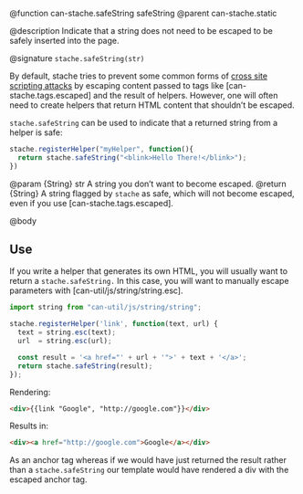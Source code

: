@function can-stache.safeString safeString
@parent can-stache.static

@description Indicate that a string does not need to be escaped to be safely
inserted into the page.

@signature `stache.safeString(str)`

By default, stache tries to prevent some common forms of [cross site scripting attacks](https://en.wikipedia.org/wiki/Cross-site_scripting) by escaping content passed
to tags like [can-stache.tags.escaped] and the result of helpers.  However,
one will often need to create helpers that return HTML content that shouldn’t be escaped.

`stache.safeString` can be used to indicate that a returned string from a helper is safe:

```javascript
stache.registerHelper("myHelper", function(){
  return stache.safeString("<blink>Hello There!</blink>");
})
```

@param {String} str A string you don’t want to become escaped.
@return {String} A string flagged by `stache` as safe, which will
not become escaped, even if you use [can-stache.tags.escaped].

@body

## Use

If you write a helper that generates its own HTML, you will
usually want to return a `stache.safeString.` In this case,
you will want to manually escape parameters with [can-util/js/string/string.esc].


```javascript
import string from "can-util/js/string/string";

stache.registerHelper('link', function(text, url) {
  text = string.esc(text);
  url  = string.esc(url);

  const result = '<a href="' + url + '">' + text + '</a>';
  return stache.safeString(result);
});
```


Rendering:

```html
<div>{{link "Google", "http://google.com"}}</div>
```

Results in:

```html
<div><a href="http://google.com">Google</a></div>
```

As an anchor tag whereas if we would have just returned the result rather than a
`stache.safeString` our template would have rendered a div with the escaped anchor tag.
